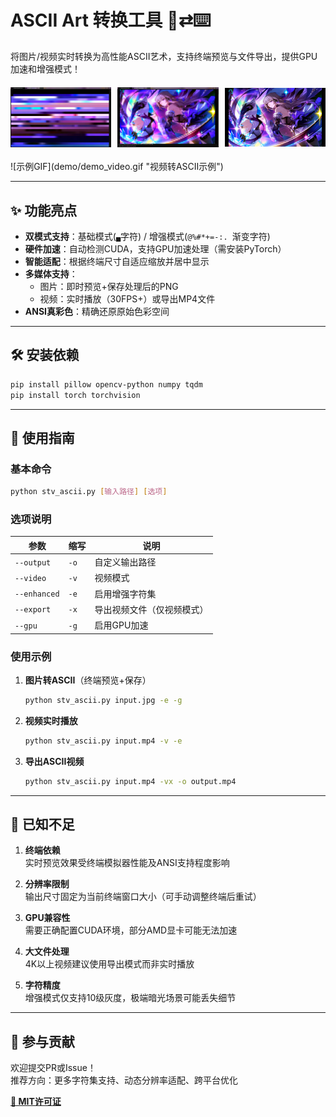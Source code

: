 # ASCII Art 转换工具 🎨⇄⌨️

将图片/视频实时转换为高性能ASCII艺术，支持终端预览与文件导出，提供GPU加速和增强模式！

<div style="display: flex; justify-content: space-between; gap: 10px; margin: 20px 0;">
  <img 
    src="demo/details-1.png" 
    style="flex: 1; height: auto; object-fit: contain; min-width: 0;" 
    alt="细节效果"
  >
  <img 
    src="demo/coarse.png" 
    style="flex: 1; height: auto; object-fit: contain; min-width: 0;" 
    alt="粗略效果"
  >
  <img 
    src="demo/herta2_ascii.png" 
    style="flex: 1; height: auto; object-fit: contain; min-width: 0;" 
    alt="Herta字符画"
  >
</div>
![示例GIF](demo/demo_video.gif "视频转ASCII示例")

---

## ✨ 功能亮点
- **双模式支持**：基础模式(`▄`字符) / 增强模式(`@%#*+=-:. `渐变字符)
- **硬件加速**：自动检测CUDA，支持GPU加速处理（需安装PyTorch）
- **智能适配**：根据终端尺寸自适应缩放并居中显示
- **多媒体支持**：
  - 图片：即时预览+保存处理后的PNG
  - 视频：实时播放（30FPS+）或导出MP4文件
- **ANSI真彩色**：精确还原原始色彩空间

---

## 🛠️ 安装依赖
```bash
pip install pillow opencv-python numpy tqdm
pip install torch torchvision
```

---

## 🚀 使用指南

### 基本命令
```bash
python stv_ascii.py [输入路径] [选项]
```

### 选项说明
| 参数 | 缩写 | 说明 |
|------|------|------|
| `--output` | `-o` | 自定义输出路径 |
| `--video`  | `-v` | 视频模式 |
| `--enhanced` | `-e` | 启用增强字符集 |
| `--export` | `-x` | 导出视频文件（仅视频模式）|
| `--gpu` | `-g` | 启用GPU加速 |

### 使用示例
1. **图片转ASCII**（终端预览+保存）
   ```bash
   python stv_ascii.py input.jpg -e -g
   ```

2. **视频实时播放**
   ```bash
   python stv_ascii.py input.mp4 -v -e
   ```

3. **导出ASCII视频**
   ```bash
   python stv_ascii.py input.mp4 -vx -o output.mp4
   ```

---

## 📝 已知不足
1. **终端依赖**  
   实时预览效果受终端模拟器性能及ANSI支持程度影响

2. **分辨率限制**  
   输出尺寸固定为当前终端窗口大小（可手动调整终端后重试）

3. **GPU兼容性**  
   需要正确配置CUDA环境，部分AMD显卡可能无法加速

4. **大文件处理**  
   4K以上视频建议使用导出模式而非实时播放

5. **字符精度**  
   增强模式仅支持10级灰度，极端暗光场景可能丢失细节

---

## 🤝 参与贡献
欢迎提交PR或Issue！  
推荐方向：更多字符集支持、动态分辨率适配、跨平台优化

**[📜 MIT许可证](LICENSE)**
